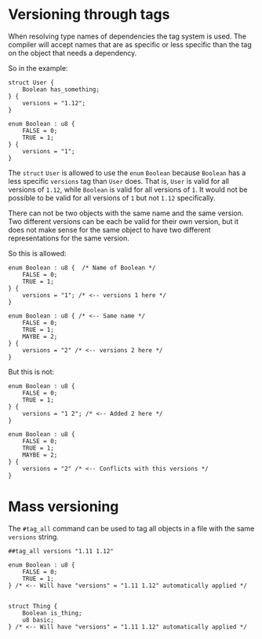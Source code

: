 # Versioning through tags

When resolving type names of dependencies the tag system is used.
The compiler will accept names that are as specific or less specific than the tag on the object that needs a dependency.

So in the example:
```rust,ignore
struct User {
    Boolean has_something;
} {
    versions = "1.12";
}

enum Boolean : u8 {
    FALSE = 0;
    TRUE = 1;
} {
    versions = "1";
}
```

The `struct` `User` is allowed to use the `enum` `Boolean` because `Boolean` has a less specific `versions` tag than `User` does.
That is, `User` is valid for all versions of `1.12`, while `Boolean` is valid for all versions of `1`.
It would not be possible to be valid for all versions of `1` but not `1.12` specifically.

There can not be two objects with the same name and the same version.
Two different versions can be each be valid for their own version, but it does not make sense for the same object to have two different representations for the same version.

So this is allowed:
```rust,ignore
enum Boolean : u8 {  /* Name of Boolean */
    FALSE = 0;
    TRUE = 1;
} {
    versions = "1"; /* <-- versions 1 here */
}

enum Boolean : u8 { /* <-- Same name */
    FALSE = 0;
    TRUE = 1;
    MAYBE = 2;
} {
    versions = "2" /* <-- versions 2 here */
}
```

But this is not:
```rust,ignore
enum Boolean : u8 {
    FALSE = 0;
    TRUE = 1;
} {
    versions = "1 2"; /* <-- Added 2 here */
}

enum Boolean : u8 {
    FALSE = 0;
    TRUE = 1;
    MAYBE = 2;
} {
    versions = "2" /* <-- Conflicts with this versions */
}
```

# Mass versioning

The `#tag_all` command can be used to tag all objects in a file with the same `versions` string.

```rust,ignore
##tag_all versions "1.11 1.12"

enum Boolean : u8 {
    FALSE = 0;
    TRUE = 1;
} /* <-- Will have "versions" = "1.11 1.12" automatically applied */


struct Thing {
    Boolean is_thing;
    u8 basic;
} /* <-- Will have "versions" = "1.11 1.12" automatically applied */
```
